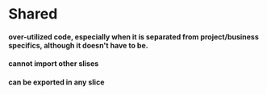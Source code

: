 # Shared

#### over-utilized code, especially when it is separated from project/business specifics, although it doesn't have to be.

#### cannot import other slises


#### can be exported in any slice